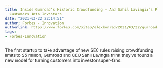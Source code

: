 ```yaml
---
title: Inside Gumroad’s Historic Crowdfunding — And Sahil Lavingia’s Plans To Turn
  Customers Into Investors
date: "2021-03-22 22:14:51"
author: Forbes - Innovation
authorlink: https://www.forbes.com/sites/alexkonrad/2021/03/22/gumroad-crowdfunding-results-sahil-lavingia-investing/
tags:
- Forbes-Innovation
---
```

The first startup to take advantage of new SEC rules raising crowdfunding limits to $5 million, Gumroad and CEO Sahil Lavingia think they've found a new model for turning customers into investor super-fans.